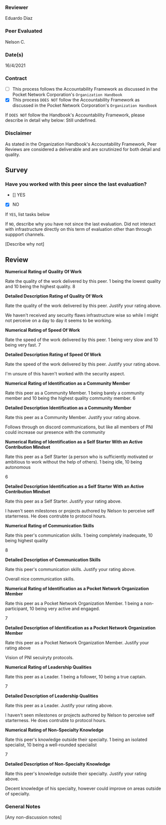 ### Reviewer
Eduardo Diaz
### Peer Evaluated
Nelson C.
### Date(s)
16/4/2021
### Contract
- [ ] This process follows the Accountability Framework as discussed in the Pocket Network Corporation's `Organization Handbook`
- [x] This process `DOES NOT` follow the Accountability Framework as discussed in the Pocket Network Corporation's `Organization Handbook`

If `DOES NOT` follow the Handbook's Accountability Framework, please describe in detail why below:
Still undefined.

### Disclaimer
As stated in the Organization Handbook's Accountability Framework, Peer Reviews are considered a deliverable and are scrutinized for both detail and quality.
## Survey
### Have you worked with this peer since the last evaluation?
- [] YES
- [x] NO

If `YES`, list tasks below

If `NO`, describe why you have not since the last evaluation.
Did not interact with infrastructure directly on this term of evaluation other than through suppport channels.

[Describe why not]
## Review
**Numerical Rating of Quality Of Work** 

Rate the quality of the work delivered by this peer. 1 being the lowest quality and 10 being the highest quality.
8

**Detailed Description Rating of Quality Of Work** 

Rate the quality of the work delivered by this peer. Justify your rating above.

We haven't received any security flaws infrastructure wise so while I might not perceive on a day to day it seems to be working.

**Numerical Rating of Speed Of Work** 

Rate the speed of the work delivered by this peer. 1 being very slow and 10 being very fast.
7

**Detailed Description Rating of Speed Of Work** 

Rate the speed of the work delivered by this peer. Justify your rating above.

I'm unsure of this haven't worked with the security aspect.

**Numerical Rating of Identification as a Community Member** 

Rate this peer as a Community Member. 1 being barely a community member and 10 being the highest quality community member.
6

**Detailed Description Identification as a Community Member** 

Rate this peer as a Community Member. Justify your rating above.

Follows through on discord communications, but like all members of PNI could increase our presence with the community

**Numerical Rating of Identification as a Self Starter With an Active Contribution Mindset** 

Rate this peer as a Self Starter (a person who is sufficiently motivated or ambitious to work without the help of others).
1 being idle, 10 being autonomous

6

**Detailed Description Identification as a Self Starter With an Active Contribution Mindset** 

Rate this peer as a Self Starter. Justify your rating above.

I haven't seen milestones or projects authored by Nelson to perceive self starterness. He does contrubte to protocol hours.

**Numerical Rating of Communication Skills** 

Rate this peer's communication skills. 1 being completely inadequate, 10 being highest quality

8

**Detailed Description of Communication Skills** 

Rate this peer's communication skills. Justify your rating above.

Overall nice communication skills.

**Numerical Rating of Identification as a Pocket Network Organization Member** 

Rate this peer as a Pocket Network Organization Member. 1 being a non-participant, 10 being very active and engaged.

7

**Detailed Description of Identification as a Pocket Network Organization Member** 

Rate this peer as a Pocket Network Organization Member. Justify your rating above

Vision of PNI secuiryty protocols.

**Numerical Rating of Leadership Qualities** 

Rate this peer as a Leader. 1 being a follower, 10 being a true captain.

7

**Detailed Description of Leadership Qualities** 

Rate this peer as a Leader. Justify your rating above.

I haven't seen milestones or projects authored by Nelson to perceive self starterness. He does contrubte to protocol hours.

**Numerical Rating of Non-Specialty Knowledge** 

Rate this peer's knowledge outside their specialty. 1 being an isolated specialist, 10 being a well-rounded specialist

7

**Detailed Description of Non-Specialty Knowledge** 

Rate this peer's knowledge outside their specialty. Justify your rating above.

Decent knowledge of his specialty, however could improve on areas outside of specialty.

### General Notes
[Any non-discussion notes]